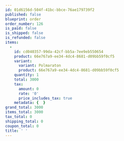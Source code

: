 ```yaml
---
id: 01d6156d-504f-41bc-bbce-76ae179739f2
published: false
blueprint: order
order_number: 126
is_paid: false
is_shipped: false
is_refunded: false
items:
  -
    id: cd040357-99da-42cf-bb5a-7ee9eb550654
    product: 66e767a9-ee34-4dc4-8681-d09bb59f0cf5
    variant:
      variant: Polmaraton
      product: 66e767a9-ee34-4dc4-8681-d09bb59f0cf5
    quantity: 1
    total: 3000
    tax:
      amount: 0
      rate: '0'
      price_includes_tax: true
    metadata: {  }
grand_total: 3000
items_total: 3000
tax_total: 0
shipping_total: 0
coupon_total: 0
title: ' '
---
```

